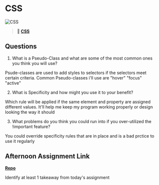 # CSS

![CSS](https://bcw.blob.core.windows.net/public/cssUnit/1411879719053976)

> **📖 [CSS](https://codeworksacademy.com/fs-student-guide/resources/wk1/03-CSS)**

## Questions

1. What is a Pseudo-Class and what are some of the most common ones you   think you will use?

Psude-classes are used to add styles to selectors if the selectors meet certain criteria. Common Pseudo-classes i'll use are "hover" "focus" "active"

2. What is Specificity and how might you use it to your benefit?

Which rule will be applied if the same element and property are assigned different values. It'll help me keep my program working properly or design looking the way it should

3. What problems do you think you could run into if you over-utilized the !important feature?

You could override specificity rules that are in place and is a bad prctice to use it regularly

## Afternoon Assignment Link

**[Repo](https://github.com/zaneljensen/fs-journal/blob/main/reflections/week01/02.md)**

Identify at least 1 takeaway from today's assignment
